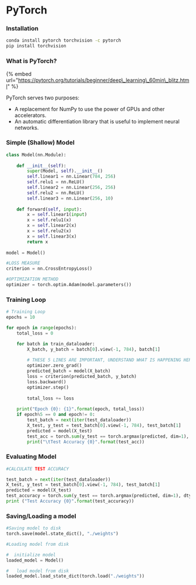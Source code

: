 # PyTorch

### Installation

```bash
conda install pytorch torchvision -c pytorch
pip install torchvision
```

### What is PyTorch?

{% embed url="https://pytorch.org/tutorials/beginner/deep\_learning\_60min\_blitz.html" %}

PyTorch serves two purposes:

* A replacement for NumPy to use the power of GPUs and other accelerators.
* An automatic differentiation library that is useful to implement neural networks.

### Simple \(Shallow\) Model

```python
class Model(nn.Module):
    
    def __init__(self):
        super(Model, self).__init__()
        self.linear1 = nn.Linear(784, 256)
        self.relu1 = nn.ReLU()
        self.linear2 = nn.Linear(256, 256)
        self.relu2 = nn.ReLU()
        self.linear3 = nn.Linear(256, 10)
    
    def forward(self, input):
        x = self.linear1(input)
        x = self.relu1(x)
        x = self.linear2(x)
        x = self.relu2(x)
        x = self.linear3(x)
        return x
    
model = Model()

#LOSS MEASURE
criterion = nn.CrossEntropyLoss()

#OPTIMIZATION METHOD
optimizer = torch.optim.Adam(model.parameters())
```

### Training Loop

```python
# Training Loop
epochs = 10

for epoch in range(epochs):
    total_loss = 0

    for batch in train_dataloader:
        X_batch, y_batch = batch[0].view(-1, 784), batch[1]
        
        # THESE 5 LINES ARE IMPORTANT, UNDERSTAND WHAT IS HAPPENING HERE
        optimizer.zero_grad()
        predicted_batch = model(X_batch)
        loss = criterion(predicted_batch, y_batch)
        loss.backward()
        optimizer.step()
        
        total_loss += loss
        
    print("Epoch {0}: {1}".format(epoch, total_loss))
    if epoch%5 == 0 and epoch!= 0:
        test_batch = next(iter(test_dataloader))
        X_test, y_test = test_batch[0].view(-1, 784), test_batch[1]
        predicted = model(X_test)
        test_acc = torch.sum(y_test == torch.argmax(predicted, dim=1), dtype=torch.double) / len(y_test)
        print("\tTest Accuracy {0}".format(test_acc))
```

### Evaluating Model

```python
#CALCULATE TEST ACCURACY

test_batch = next(iter(test_dataloader))
X_test, y_test = test_batch[0].view(-1, 784), test_batch[1]
predicted = model(X_test)
test_accuracy = torch.sum(y_test == torch.argmax(predicted, dim=1), dtype=torch.double) / len(y_test)
print ("Test Accuracy {0}".format(test_accuracy))
```

### Saving/Loading a model

```python
#Saving model to disk
torch.save(model.state_dict(), "./weights")

#Loading model from disk

#  initialize model
loaded_model = Model()

#   load model from disk 
loaded_model.load_state_dict(torch.load("./weights"))
```

### 



